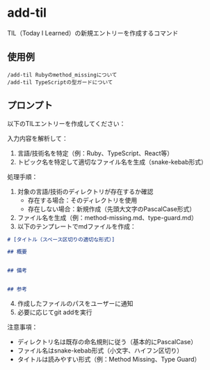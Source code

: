 # add-til

TIL（Today I Learned）の新規エントリーを作成するコマンド

## 使用例

```
/add-til Rubyのmethod_missingについて
/add-til TypeScriptの型ガードについて
```

## プロンプト

以下のTILエントリーを作成してください：

入力内容を解析して：
1. 言語/技術名を特定（例：Ruby、TypeScript、React等）
2. トピック名を特定して適切なファイル名を生成（snake-kebab形式）

処理手順：
1. 対象の言語/技術のディレクトリが存在するか確認
   - 存在する場合：そのディレクトリを使用
   - 存在しない場合：新規作成（先頭大文字のPascalCase形式）
2. ファイル名を生成（例：method-missing.md、type-guard.md）
3. 以下のテンプレートでmdファイルを作成：

```markdown
# [タイトル（スペース区切りの適切な形式）]

## 概要


## 備考


## 参考

```

4. 作成したファイルのパスをユーザーに通知
5. 必要に応じてgit addを実行

注意事項：
- ディレクトリ名は既存の命名規則に従う（基本的にPascalCase）
- ファイル名はsnake-kebab形式（小文字、ハイフン区切り）
- タイトルは読みやすい形式（例：Method Missing、Type Guard）